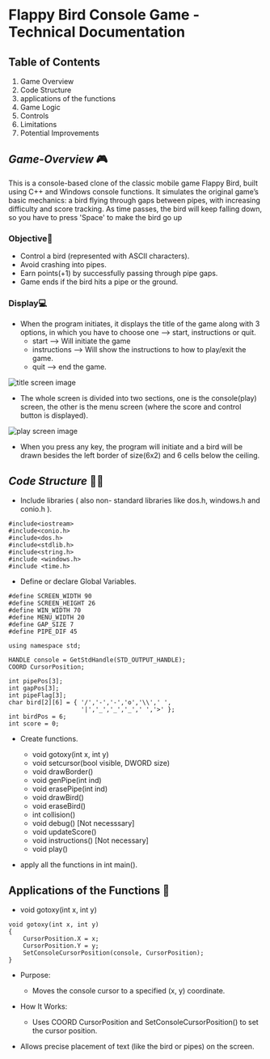 # Flappy Bird Console Game - Technical Documentation

## Table of Contents
1. Game Overview
2. Code Structure
3. applications of the functions
4. Game Logic
5. Controls
6. Limitations
7. Potential Improvements

## *Game-Overview* 🎮

This is a console-based clone of the classic mobile game Flappy Bird, built using C++ and Windows console functions. It simulates the original game’s basic mechanics: a bird flying through gaps between pipes, with increasing difficulty and score tracking. As time passes, the bird will keep falling down, so you have to press 'Space' to make the bird go up

### Objective🎯

- Control a bird (represented with ASCII characters).
- Avoid crashing into pipes.
- Earn points(+1) by successfully passing through pipe gaps.
- Game ends if the bird hits a pipe or the ground.

### Display💻

- When the program initiates, it displays the title of the game along with 3 options, in which you have to choose one --> start, instructions or quit.  
  - start --> Will initiate the game
  - instructions --> Will show the instructions to how to play/exit the game.
  - quit --> end the game.
  
  
 ![title screen image](https://github.com/user-attachments/assets/4423b243-dc7e-4769-8e19-69331a6bd941)
 

- The whole screen is divided into two sections, one is the console(play) screen, the other is the menu screen (where the score and control button is displayed).
  
  
 ![play screen image](https://github.com/user-attachments/assets/178be2de-e149-493d-b9b5-4d66dee2341b)
 
 
- When you press any key, the program will initiate and a bird will be drawn besides the left border of size(6x2) and 6 cells below the ceiling.

## *Code Structure* 👷🏻

- Include libraries ( also non- standard libraries like dos.h, windows.h and conio.h ).

```
#include<iostream>
#include<conio.h>
#include<dos.h>
#include<stdlib.h>
#include<string.h>
#include <windows.h>
#include <time.h>
```

- Define or declare Global Variables.

```
#define SCREEN_WIDTH 90
#define SCREEN_HEIGHT 26
#define WIN_WIDTH 70
#define MENU_WIDTH 20
#define GAP_SIZE 7
#define PIPE_DIF 45

using namespace std;
 
HANDLE console = GetStdHandle(STD_OUTPUT_HANDLE);
COORD CursorPosition;

int pipePos[3];
int gapPos[3];
int pipeFlag[3];
char bird[2][6] = { '/','-','-','o','\\',' ',
					'|','_','_','_',' ','>' };
int birdPos = 6;
int score = 0;
```

- Create functions.
  - void gotoxy(int x, int y)
  - void setcursor(bool visible, DWORD size)
  - void drawBorder()
  - void genPipe(int ind)
  - void erasePipe(int ind)
  - void drawBird()
  - void eraseBird()
  - int collision()
  - void debug() [Not necesssary]
  - void updateScore()
  - void instructions() [Not necessary]
  - void play()

- apply all the functions in int main().

## Applications of the Functions 📃

- void gotoxy(int x, int y)

```
void gotoxy(int x, int y)
{
	CursorPosition.X = x;
	CursorPosition.Y = y;
	SetConsoleCursorPosition(console, CursorPosition);
}
```

- Purpose:
   - Moves the console cursor to a specified (x, y) coordinate.

- How It Works:
  - Uses COORD CursorPosition and SetConsoleCursorPosition() to set the cursor position.

- Allows precise placement of text (like the bird or pipes) on the screen.



